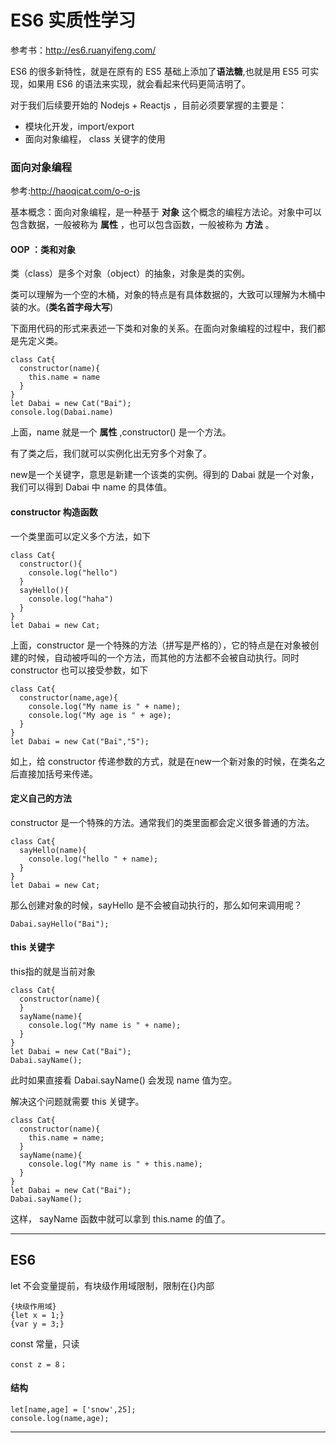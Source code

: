 # ES6 实质性学习


参考书：http://es6.ruanyifeng.com/


ES6 的很多新特性，就是在原有的 ES5 基础上添加了**语法糖**,也就是用 ES5 可实现，如果用 ES6 的语法来实现，就会看起来代码更简洁明了。

对于我们后续要开始的 Nodejs + Reactjs ，目前必须要掌握的主要是：

- 模块化开发，import/export
- 面向对象编程， class 关键字的使用


### 面向对象编程


参考:http://haoqicat.com/o-o-js


基本概念：面向对象编程，是一种基于 **对象** 这个概念的编程方法论。对象中可以包含数据，一般被称为 **属性** ，也可以包含函数，一般被称为 **方法** 。


#### OOP ：类和对象

类（class）是多个对象（object）的抽象，对象是类的实例。

类可以理解为一个空的木桶，对象的特点是有具体数据的，大致可以理解为木桶中装的水。(**类名首字母大写**)

下面用代码的形式来表述一下类和对象的关系。在面向对象编程的过程中，我们都是先定义类。


```
class Cat{
  constructor(name){
    this.name = name
  }
}
let Dabai = new Cat("Bai");
console.log(Dabai.name)
```

上面，name 就是一个 **属性** ,constructor() 是一个方法。

有了类之后，我们就可以实例化出无穷多个对象了。

new是一个关键字，意思是新建一个该类的实例。得到的 Dabai 就是一个对象，我们可以得到 Dabai 中 name 的具体值。


#### constructor 构造函数

一个类里面可以定义多个方法，如下


```
class Cat{
  constructor(){
    console.log("hello")
  }
  sayHello(){
    console.log("haha")
  }
}
let Dabai = new Cat;
```

上面，constructor 是一个特殊的方法（拼写是严格的），它的特点是在对象被创建的时候，自动被呼叫的一个方法，而其他的方法都不会被自动执行。同时 constructor 也可以接受参数，如下


```
class Cat{
  constructor(name,age){
    console.log("My name is " + name);
    console.log("My age is " + age);
  }
}
let Dabai = new Cat("Bai","5");
```

如上，给 constructor 传递参数的方式，就是在new一个新对象的时候，在类名之后直接加括号来传递。


#### 定义自己的方法

constructor 是一个特殊的方法。通常我们的类里面都会定义很多普通的方法。

```
class Cat{
  sayHello(name){
    console.log("hello " + name);
  }
}
let Dabai = new Cat;
```

那么创建对象的时候，sayHello 是不会被自动执行的，那么如何来调用呢？


```
Dabai.sayHello("Bai");
```

#### this 关键字

this指的就是当前对象

```
class Cat{
  constructor(name){
  }
  sayName(name){
    console.log("My name is " + name);
  }
}
let Dabai = new Cat("Bai");
Dabai.sayName();
```

此时如果直接看 Dabai.sayName() 会发现 name 值为空。

解决这个问题就需要 this 关键字。

```
class Cat{
  constructor(name){
    this.name = name;
  }
  sayName(name){
    console.log("My name is " + this.name);
  }
}
let Dabai = new Cat("Bai");
Dabai.sayName();
```

这样， sayName 函数中就可以拿到 this.name 的值了。




---


## ES6

let 不会变量提前，有块级作用域限制，限制在{}内部

```
{块级作用域}
{let x = 1;}
{var y = 3;}
```

const 常量，只读

```
const z = 8；
```


#### 结构

```
let[name,age] = ['snow',25];
console.log(name,age);
```



---
